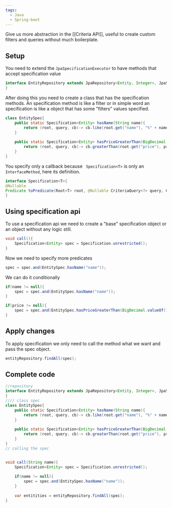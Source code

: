 ```yaml
---
tags:
  - Java
  - Spring-boot
---
```


Give us more abstraction in the [[Criteria API]], useful to create custom filters and queries without much boilerplate.
## Setup
You need to extend the `JpaSpecificationExecutor` to have methods that accept specification value
```java
interface EntityRepository extends JpaRepository<Entity, Integer>, JpaSpecificationExecutor<Entity>{
}
```
After doing this you need to create a class that has the specification methods. An specification method is like a filter or in simple word an specification is like a object that has some "filters" values specified.
```java
class EntitySpec{
	public static Specification<Entity> hasName(String name){
		return (root, query, cb)-> cb.like(root.get("name"), "%" + name + "%");
	}
	
	public static Specification<Entity> hasPriceGreaterThan(BigDecimal price){
		return (root, query, cb)-> cb.greaterThan(root.get("price"), price);
	}
}
```
You specify only a callback because ` Specification<T>` is only an `InterfaceMethod`, here its definition.
```java
interface Specification<T>{
@Nullable
Predicate toPredicate(Root<T> root, @Nullable CriteriaQuery<?> query, CriteriaBuilder criteriaBuilder);
}
```
## Using specification api
To use a specification api we need to create a "base" specification object or an object without any logic still.
```java
void call(){
	Specification<Entity> spec = Specification.unrestricted();
}
```
Now we need to specify more predicates
```java
spec = spec.and(EntitySpec.hasName("name"));
```
We can do it conditionally
```java
if(name != null){
	spec = spec.and(EntitySpec.hasName("name"));
}

if(price != null){
	spec = spec.and(EntitySpec.hasPriceGreaterThan(BigDecimal.valueOf(10)));
}
```
## Apply changes
To apply specification we only need to call the method what we want and pass the spec object.
```java
entityRepository.findAll(spec);
```

## Complete code
```java
//repository
interface EntityRepository extends JpaRepository<Entity, Integer>, JpaSpecificationExecutor<Entity>{
}
//// class spec
class EntitySpec{
	public static Specification<Entity> hasName(String name){
		return (root, query, cb)-> cb.like(root.get("name"), "%" + name + "%");
	}
	
	public static Specification<Entity> hasPriceGreaterThan(BigDecimal price){
		return (root, query, cb)-> cb.greaterThan(root.get("price"), price);
	}
}
// calling the spec


void call(String name){
	Specification<Entity> spec = Specification.unrestricted();
	
	if(name != null){
		spec = spec.and(EntitySpec.hasName("name"));
	}
	
	var entitities = entityRepository.findAll(spec);
}
```
